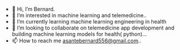 - 👋 Hi, I’m Bernard.
- 👀 I’m interested in machine learning and telemedicine..
- 🌱 I’m currently learning machine learning engineering in health
- 💞️ I’m looking to collaborate on telemedicine app development and building machine learning models for health( python)...
- 📫 How to reach me asantebernard556@gmail.com..

<!---
asantebernard556/asantebernard556 is a ✨ special ✨ repository because its `README.md` (this file) appears on your GitHub profile.
You can click the Preview link to take a look at your changes.
--->
